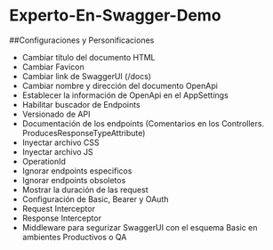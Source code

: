 # Experto-En-Swagger-Demo

##Configuraciones y Personificaciones
 - Cambiar título del documento HTML
 - Cambiar Favicon
 - Cambiar link de SwaggerUI (/docs)
 - Cambiar nombre y dirección del documento OpenApi
 - Establecer la información de OpenApi en el AppSettings
 - Habilitar buscador de Endpoints 
 - Versionado de API
 - Documentación de los endpoints (Comentarios en los Controllers. ProducesResponseTypeAttribute)
 - Inyectar archivo CSS
 - Inyectar archivo JS
 - OperationId
 - Ignorar endpoints especificos
 - Ignorar endpoints obsoletos
 - Mostrar la duración de las request
 - Configuración de Basic, Bearer y OAuth
 - Request Interceptor
 - Response Interceptor
 - Middleware para segurizar SwaggerUI con el esquema Basic en ambientes Productivos o QA
